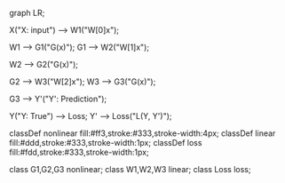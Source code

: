 graph LR;

X("X: input") --> W1("W[0]x");

W1 --> G1("G(x)");
G1 --> W2("W[1]x");

W2 --> G2("G(x)");

G2 --> W3("W[2]x");
W3 --> G3("G(x)");

G3 --> Y'("Y': Prediction");

Y("Y: True")  --> Loss;
Y' --> Loss("L(Y, Y')");

classDef nonlinear fill:#ff3,stroke:#333,stroke-width:4px;
classDef linear fill:#ddd,stroke:#333,stroke-width:1px;
classDef loss fill:#fdd,stroke:#333,stroke-width:1px;

class G1,G2,G3 nonlinear;
class W1,W2,W3 linear;
class Loss loss;

